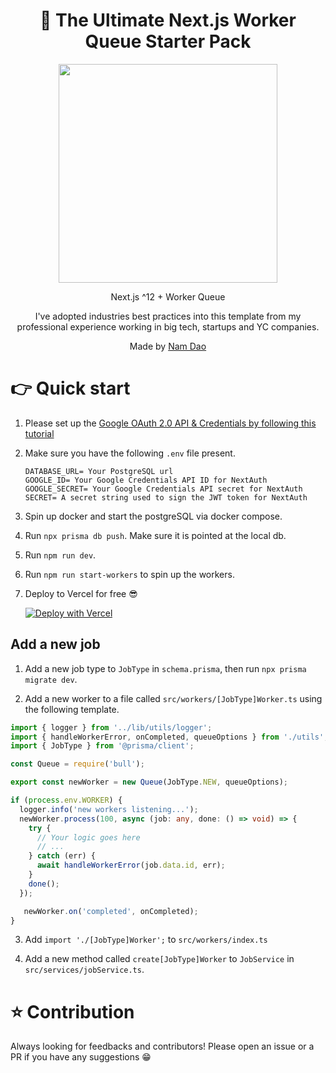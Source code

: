 <div align="center">
  <h1><b>🚀 The Ultimate Next.js Worker Queue Starter Pack</b></h1>
    <img src='https://dz2cdn1.dzone.com/storage/article-thumb/11707156-thumb.jpg' height="350" width="auto">
  <p>Next.js ^12 + Worker Queue</p>
  <p>I've adopted industries best practices into this template from my professional experience working in big tech, startups and YC companies.</p>
  <p>Made by <a href="https://namdao.dev">Nam Dao</a></p>
</div>

# **👉 Quick start**

1. Please set up the [Google OAuth 2.0 API & Credentials by following this tutorial](https://next-auth.js.org/providers/google)

2. Make sure you have the following `.env` file present.
    ```
    DATABASE_URL= Your PostgreSQL url
    GOOGLE_ID= Your Google Credentials API ID for NextAuth
    GOOGLE_SECRET= Your Google Credentials API secret for NextAuth
    SECRET= A secret string used to sign the JWT token for NextAuth
    ```
3. Spin up docker and start the postgreSQL via docker compose.

4. Run `npx prisma db push`. Make sure it is pointed at the local db.

5. Run `npm run dev`.

6. Run `npm run start-workers` to spin up the workers. 

7. Deploy to Vercel for free 😎

    [![Deploy with Vercel](https://vercel.com/button)](https://vercel.com/new/clone?repository-url=https%3A%2F%2Fgithub.com%2Fnamdao2000%2Fultimate-nextjs-starter)

##  **Add a new job**
1. Add a new job type to `JobType` in `schema.prisma`, then run `npx prisma migrate dev`.

2. Add a new worker to a file called `src/workers/[JobType]Worker.ts` using the following template.

```ts
import { logger } from '../lib/utils/logger';
import { handleWorkerError, onCompleted, queueOptions } from './utils';
import { JobType } from '@prisma/client';

const Queue = require('bull');

export const newWorker = new Queue(JobType.NEW, queueOptions);

if (process.env.WORKER) {
  logger.info('new workers listening...');
  newWorker.process(100, async (job: any, done: () => void) => {
    try {
      // Your logic goes here
      // ...
    } catch (err) {
      await handleWorkerError(job.data.id, err);
    }
    done();
  });

   newWorker.on('completed', onCompleted);
}
```

3. Add `import './[JobType]Worker';` to `src/workers/index.ts`

4. Add a new method called `create[JobType]Worker` to `JobService` in `src/services/jobService.ts`.

# **⭐️ Contribution**
Always looking for feedbacks and contributors! Please open an issue or a PR if you have any suggestions 😁
